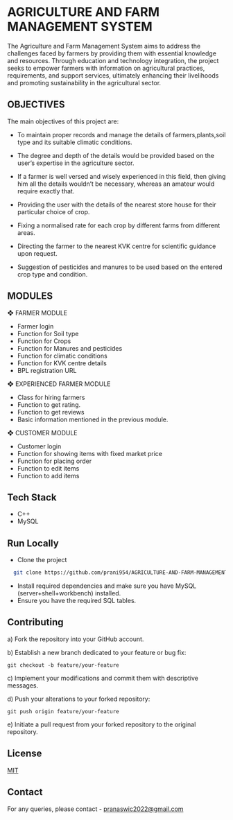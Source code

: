
# AGRICULTURE AND FARM MANAGEMENT SYSTEM

The Agriculture and Farm Management System aims to address the challenges faced by farmers by providing them with essential knowledge and resources. Through education and technology integration, the project seeks to empower farmers with information on agricultural practices, requirements, and support services, ultimately enhancing their livelihoods and promoting sustainability in the agricultural sector.


## OBJECTIVES
The main objectives of this project are:
- To maintain proper records and manage the details of farmers,plants,soil type and its suitable climatic conditions.

- The degree and depth of the details would be provided based on the user’s expertise in the agriculture sector. 
- If a farmer is well versed and wisely experienced in this field, then giving him all the details wouldn’t be necessary, whereas an amateur would require exactly that.

- Providing the user with the details of the nearest store house for their particular choice of crop.

- Fixing a normalised rate for each crop by different farms from different areas.

- Directing the farmer to the nearest KVK centre for scientific guidance upon request.

- Suggestion of pesticides and manures to be used based on the entered crop type and condition.

## MODULES
❖ FARMER MODULE
- Farmer login
- Function for Soil type
- Function for Crops
- Function for Manures and pesticides
- Function for climatic conditions
- Function for KVK centre details
- BPL registration URL

❖ EXPERIENCED FARMER MODULE
- Class for hiring farmers
- Function to get rating.
- Function to get reviews
- Basic information mentioned in the previous module.
  
❖ CUSTOMER MODULE
- Customer login
- Function for showing items with fixed market price
- Function for placing order
- Function to edit items
- Function to add items


## Tech Stack

- C++
- MySQL


## Run Locally

- Clone the project

```bash
  git clone https://github.com/prani954/AGRICULTURE-AND-FARM-MANAGEMENT-SYSTEM.git
```

- Install required dependencies and make sure you have MySQL (server+shell+workbench) installed.
- Ensure you have the required SQL tables.


## Contributing
a) Fork the repository into your GitHub account.

b) Establish a new branch dedicated to your feature or bug fix:

```
git checkout -b feature/your-feature
```

c) Implement your modifications and commit them with descriptive messages.

d) Push your alterations to your forked repository:

```
git push origin feature/your-feature
```
e) Initiate a pull request from your forked repository to the original repository.


## License

[MIT](https://choosealicense.com/licenses/mit/)


## Contact
For any queries, please contact - 
pranaswic2022@gmail.com
